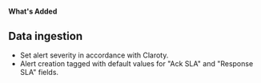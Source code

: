 #### What's Added

## Data ingestion 
- Set alert severity in accordance with Claroty.
- Alert creation tagged with default values for "Ack SLA" and "Response SLA" fields.